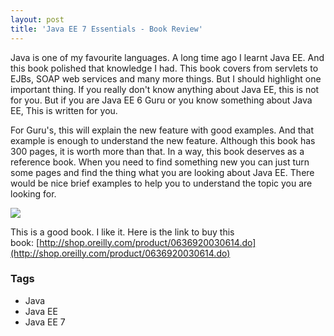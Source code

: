 ```yaml
---
layout: post
title: 'Java EE 7 Essentials - Book Review'
---
```


Java is one of my favourite languages. A long time ago I learnt Java EE. And this book polished that knowledge I had. This book covers from servlets to EJBs, SOAP web services and many more things. But I should highlight one important thing. If you really don't know anything about Java EE, this is not for you. But if you are Java EE 6 Guru or you know something about Java EE, This is written for you. 

For Guru's, this will explain the new feature with good examples. And that example is enough to understand the new feature. Although this book has 300 pages, it is worth more than that. In a way, this book deserves as a reference book. When you need to find something new you can just turn some pages and find the thing what you are looking about Java EE. There would be nice brief examples to help you to understand the topic you are looking for.

[![](https://1.bp.blogspot.com/-h6RStQVg-0w/UkD_RJjW8PI/AAAAAAAAA1g/h9SEq4KkYVY/s1600/cat.gif)](http://1.bp.blogspot.com/-h6RStQVg-0w/UkD_RJjW8PI/AAAAAAAAA1g/h9SEq4KkYVY/s1600/cat.gif)

This is a good book. I like it. Here is the link to buy this book: [http://shop.oreilly.com/product/0636920030614.do](http://shop.oreilly.com/product/0636920030614.do)

### Tags

- Java
- Java EE
- Java EE 7
